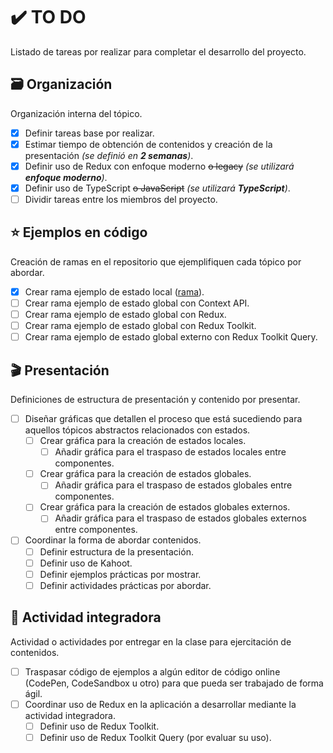 # :heavy_check_mark: TO DO

Listado de tareas por realizar para completar el desarrollo del proyecto.

## :card_file_box: Organización

Organización interna del tópico.

- [x] Definir tareas base por realizar.
- [x] Estimar tiempo de obtención de contenidos y creación de la presentación _(se definió en **2 semanas**)_.
- [x] Definir uso de Redux con enfoque moderno ~~o legacy~~ _(se utilizará **enfoque moderno**)_.
- [x] Definir uso de TypeScript ~~o JavaScript~~ _(se utilizará **TypeScript**)_.
- [ ] Dividir tareas entre los miembros del proyecto.

## :star: Ejemplos en código

Creación de ramas en el repositorio que ejemplifiquen cada tópico por abordar.

- [x] Crear rama ejemplo de estado local ([rama](https://github.com/cristobalgvera/react-state-management-learning/tree/local-state)).
- [ ] Crear rama ejemplo de estado global con Context API.
- [ ] Crear rama ejemplo de estado global con Redux.
- [ ] Crear rama ejemplo de estado global con Redux Toolkit.
- [ ] Crear rama ejemplo de estado global externo con Redux Toolkit Query.

## :clapper: Presentación

Definiciones de estructura de presentación y contenido por presentar.

- [ ] Diseñar gráficas que detallen el proceso que está sucediendo para aquellos tópicos abstractos relacionados con estados.
  - [ ] Crear gráfica para la creación de estados locales.
    - [ ] Añadir gráfica para el traspaso de estados locales entre componentes.
  - [ ] Crear gráfica para la creación de estados globales.
    - [ ] Añadir gráfica para el traspaso de estados globales entre componentes.
  - [ ] Crear gráfica para la creación de estados globales externos.
    - [ ] Añadir gráfica para el traspaso de estados globales externos entre componentes.
- [ ] Coordinar la forma de abordar contenidos.
  - [ ] Definir estructura de la presentación.
  - [ ] Definir uso de Kahoot.
  - [ ] Definir ejemplos prácticas por mostrar.
  - [ ] Definir actividades prácticas por abordar.

## :dizzy: Actividad integradora

Actividad o actividades por entregar en la clase para ejercitación de contenidos.

- [ ] Traspasar código de ejemplos a algún editor de código online (CodePen, CodeSandbox u otro) para que pueda ser trabajado de forma ágil.
- [ ] Coordinar uso de Redux en la aplicación a desarrollar mediante la actividad integradora.
  - [ ] Definir uso de Redux Toolkit.
  - [ ] Definir uso de Redux Toolkit Query (por evaluar su uso).
